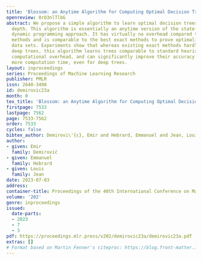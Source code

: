 ```yaml
---
title: 'Blossom: an Anytime Algorithm for Computing Optimal Decision Trees'
openreview: 0rO3nlTlbG
abstract: We propose a simple algorithm to learn optimal decision trees of bounded
  depth. This algorithm is essentially an anytime version of the state-of-the-art
  dynamic programming approach. It has virtually no overhead compared to heuristic
  methods and is comparable to the best exact methods to prove optimality on most
  data sets. Experiments show that whereas existing exact methods hardly scale to
  deep trees, this algorithm learns trees comparable to standard heuristics without
  computational overhead, and can significantly improve their accuracy when given
  more computation time, even for deep trees.
layout: inproceedings
series: Proceedings of Machine Learning Research
publisher: PMLR
issn: 2640-3498
id: demirovic23a
month: 0
tex_title: 'Blossom: an Anytime Algorithm for Computing Optimal Decision Trees'
firstpage: 7533
lastpage: 7562
page: 7533-7562
order: 7533
cycles: false
bibtex_author: Demirovi\'{c}, Emir and Hebrard, Emmanuel and Jean, Louis
author:
- given: Emir
  family: Demirović
- given: Emmanuel
  family: Hebrard
- given: Louis
  family: Jean
date: 2023-07-03
address: 
container-title: Proceedings of the 40th International Conference on Machine Learning
volume: '202'
genre: inproceedings
issued:
  date-parts:
  - 2023
  - 7
  - 3
pdf: https://proceedings.mlr.press/v202/demirovic23a/demirovic23a.pdf
extras: []
# Format based on Martin Fenner's citeproc: https://blog.front-matter.io/posts/citeproc-yaml-for-bibliographies/
---
```

